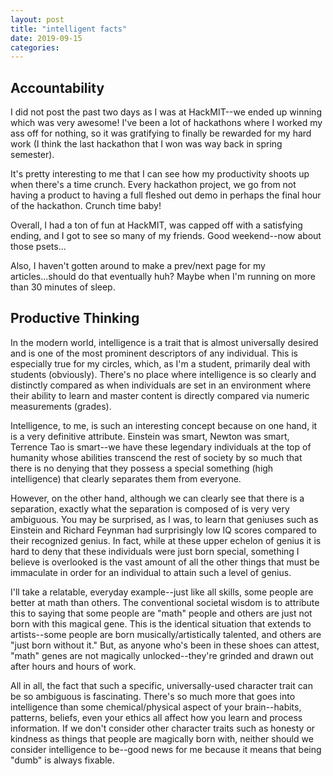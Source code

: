 ```yaml
---
layout: post
title: "intelligent facts"
date: 2019-09-15
categories:
---
```

## Accountability
I did not post the past two days as I was at HackMIT--we ended up winning which was very awesome! I've been a lot of hackathons where I worked my ass off for nothing, so it was gratifying to finally be rewarded for my hard work (I think the last hackathon that I won was way back in spring semester).

It's pretty interesting to me that I can see how my productivity shoots up when there's a time crunch. Every hackathon project, we go from not having a product to having a full fleshed out demo in perhaps the final hour of the hackathon. Crunch time baby!

Overall, I had a ton of fun at HackMIT, was capped off with a satisfying ending, and I got to see so many of my friends. Good weekend--now about those psets...

Also, I haven't gotten around to make a prev/next page for my articles...should do that eventually huh? Maybe when I'm running on more than 30 minutes of sleep.

## Productive Thinking
In the modern world, intelligence is a trait that is almost universally desired and is one of the most prominent descriptors of any individual. This is especially true for my circles, which, as I'm a student, primarily deal with students (obviously). There's no place where intelligence is so clearly and distinctly compared as when individuals are set in an environment where their ability to learn and master content is directly compared via numeric measurements (grades).

Intelligence, to me, is such an interesting concept because on one hand, it is a very definitive attribute. Einstein was smart, Newton was smart, Terrence Tao is smart--we have these legendary individuals at the top of humanity whose abilities transcend the rest of society by so much that there is no denying that they possess a special something (high  intelligence) that clearly separates them from everyone.

However, on the other hand, although we can clearly see that there is a separation, exactly what the separation is composed of is very very ambiguous. You may be surprised, as I was, to learn that geniuses such as Einstein and Richard Feynman had surprisingly low IQ scores compared to their recognized genius. In fact, while at these upper echelon of genius it is hard to deny that these individuals were just born special, something I believe is overlooked is the vast amount of all the other things that must be immaculate in order for an individual to attain such a level of genius.

I'll take a relatable, everyday example--just like all skills, some people are better at math than others. The conventional societal wisdom is to attribute this to saying that some people are "math" people and others are just not born with this magical gene. This is the identical situation that extends to artists--some people are born musically/artistically talented, and others are "just born without it." But, as anyone who's been in these shoes can attest, "math" genes are not magically unlocked--they're grinded and drawn out after hours and hours of work. 

All in all, the fact that such a specific, universally-used character trait can be so ambiguous is fascinating. There's so much more that goes into intelligence than some chemical/physical aspect of your brain--habits, patterns, beliefs, even your ethics all affect how you learn and process information. If we don't consider other character traits such as honesty or kindness as things that people are magically born with, neither should we consider intelligence to be--good news for me because it means that being "dumb" is always fixable.
